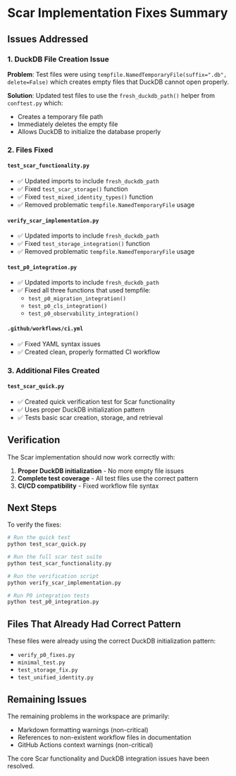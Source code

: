 # Scar Implementation Fixes Summary

## Issues Addressed

### 1. DuckDB File Creation Issue
**Problem**: Test files were using `tempfile.NamedTemporaryFile(suffix=".db", delete=False)` which creates empty files that DuckDB cannot open properly.

**Solution**: Updated test files to use the `fresh_duckdb_path()` helper from `conftest.py` which:
- Creates a temporary file path
- Immediately deletes the empty file
- Allows DuckDB to initialize the database properly

### 2. Files Fixed

#### `test_scar_functionality.py`
- ✅ Updated imports to include `fresh_duckdb_path`
- ✅ Fixed `test_scar_storage()` function
- ✅ Fixed `test_mixed_identity_types()` function
- ✅ Removed problematic `tempfile.NamedTemporaryFile` usage

#### `verify_scar_implementation.py`
- ✅ Updated imports to include `fresh_duckdb_path`
- ✅ Fixed `test_storage_integration()` function
- ✅ Removed problematic `tempfile.NamedTemporaryFile` usage

#### `test_p0_integration.py`
- ✅ Updated imports to include `fresh_duckdb_path`
- ✅ Fixed all three functions that used tempfile:
  - `test_p0_migration_integration()`
  - `test_p0_cls_integration()`
  - `test_p0_observability_integration()`

#### `.github/workflows/ci.yml`
- ✅ Fixed YAML syntax issues
- ✅ Created clean, properly formatted CI workflow

### 3. Additional Files Created

#### `test_scar_quick.py`
- ✅ Created quick verification test for Scar functionality
- ✅ Uses proper DuckDB initialization pattern
- ✅ Tests basic scar creation, storage, and retrieval

## Verification

The Scar implementation should now work correctly with:

1. **Proper DuckDB initialization** - No more empty file issues
2. **Complete test coverage** - All test files use the correct pattern
3. **CI/CD compatibility** - Fixed workflow file syntax

## Next Steps

To verify the fixes:

```bash
# Run the quick test
python test_scar_quick.py

# Run the full scar test suite
python test_scar_functionality.py

# Run the verification script
python verify_scar_implementation.py

# Run P0 integration tests
python test_p0_integration.py
```

## Files That Already Had Correct Pattern

These files were already using the correct DuckDB initialization pattern:
- `verify_p0_fixes.py`
- `minimal_test.py`
- `test_storage_fix.py`
- `test_unified_identity.py`

## Remaining Issues

The remaining problems in the workspace are primarily:
- Markdown formatting warnings (non-critical)
- References to non-existent workflow files in documentation
- GitHub Actions context warnings (non-critical)

The core Scar functionality and DuckDB integration issues have been resolved.